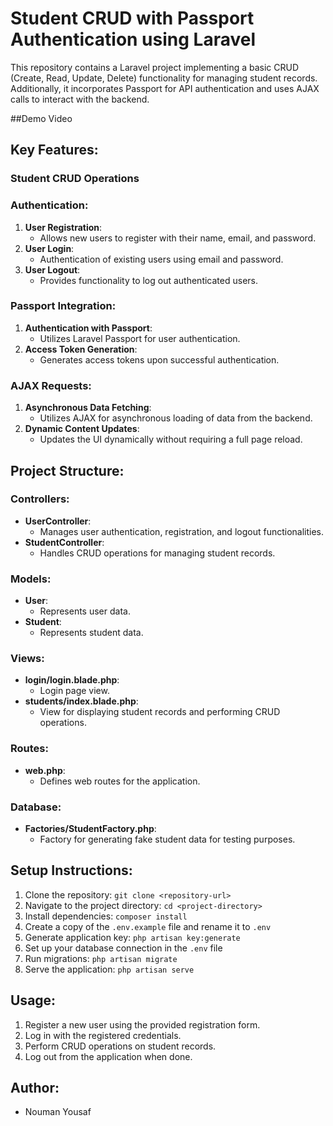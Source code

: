 # Student CRUD with Passport Authentication using Laravel

This repository contains a Laravel project implementing a basic CRUD (Create, Read, Update, Delete) functionality for managing student records. Additionally, it incorporates Passport for API authentication and uses AJAX calls to interact with the backend.

##Demo Video

## Key Features:

### Student CRUD Operations

### Authentication:
1. **User Registration**:
    - Allows new users to register with their name, email, and password.
2. **User Login**:
    - Authentication of existing users using email and password.
3. **User Logout**:
    - Provides functionality to log out authenticated users.

### Passport Integration:
1. **Authentication with Passport**:
    - Utilizes Laravel Passport for user authentication.
2. **Access Token Generation**:
    - Generates access tokens upon successful authentication.

### AJAX Requests:
1. **Asynchronous Data Fetching**:
    - Utilizes AJAX for asynchronous loading of data from the backend.
2. **Dynamic Content Updates**:
    - Updates the UI dynamically without requiring a full page reload.

## Project Structure:

### Controllers:
- **UserController**:
    - Manages user authentication, registration, and logout functionalities.
- **StudentController**:
    - Handles CRUD operations for managing student records.

### Models:
- **User**:
    - Represents user data.
- **Student**:
    - Represents student data.

### Views:
- **login/login.blade.php**:
    - Login page view.
- **students/index.blade.php**:
    - View for displaying student records and performing CRUD operations.

### Routes:
- **web.php**:
    - Defines web routes for the application.

### Database:
- **Factories/StudentFactory.php**:
    - Factory for generating fake student data for testing purposes.

## Setup Instructions:

1. Clone the repository: `git clone <repository-url>`
2. Navigate to the project directory: `cd <project-directory>`
3. Install dependencies: `composer install`
4. Create a copy of the `.env.example` file and rename it to `.env`
5. Generate application key: `php artisan key:generate`
6. Set up your database connection in the `.env` file
7. Run migrations: `php artisan migrate`
9. Serve the application: `php artisan serve`

## Usage:

1. Register a new user using the provided registration form.
2. Log in with the registered credentials.
3. Perform CRUD operations on student records.
4. Log out from the application when done.

## Author:

- Nouman Yousaf

